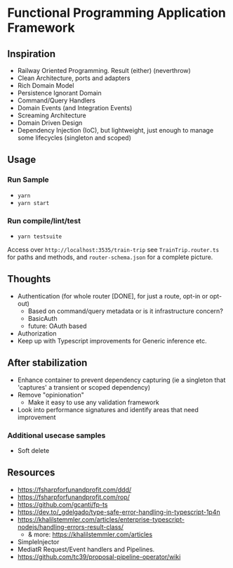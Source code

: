 # Functional Programming Application Framework

## Inspiration

- Railway Oriented Programming. Result (either)  (neverthrow)
- Clean Architecture, ports and adapters
- Rich Domain Model
- Persistence Ignorant Domain
- Command/Query Handlers
- Domain Events (and Integration Events)
- Screaming Architecture
- Domain Driven Design
- Dependency Injection (IoC), but lightweight, just enough to manage some lifecycles (singleton and scoped)

## Usage

### Run Sample

- `yarn`
- `yarn start`

### Run compile/lint/test

- `yarn testsuite`

Access over `http://localhost:3535/train-trip`
see `TrainTrip.router.ts` for paths and methods, and `router-schema.json` for a complete picture.


## Thoughts

- Authentication (for whole router [DONE], for just a route, opt-in or opt-out)
  - Based on command/query metadata or is it infrastructure concern?
  - BasicAuth
  - future: OAuth based
- Authorization
- Keep up with Typescript improvements for Generic inference etc.

## After stabilization

- Enhance container to prevent dependency capturing (ie a singleton that 'captures' a transient or scoped dependency)
- Remove "opinionation"
  - Make it easy to use any validation framework
- Look into performance signatures and identify areas that need improvement

### Additional usecase samples

- Soft delete

## Resources

- https://fsharpforfunandprofit.com/ddd/
- https://fsharpforfunandprofit.com/rop/
- https://github.com/gcanti/fp-ts
- https://dev.to/_gdelgado/type-safe-error-handling-in-typescript-1p4n
- https://khalilstemmler.com/articles/enterprise-typescript-nodejs/handling-errors-result-class/
  - & more: https://khalilstemmler.com/articles
- SimpleInjector
- MediatR Request/Event handlers and Pipelines.
- https://github.com/tc39/proposal-pipeline-operator/wiki

